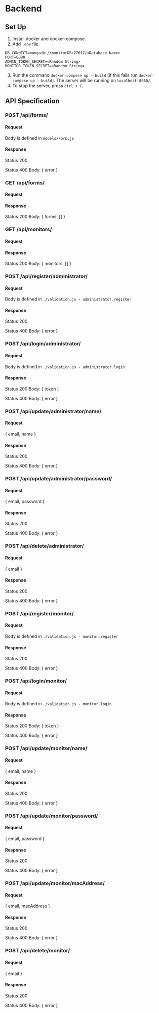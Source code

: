 # Backend

## Set Up

1. Install docker and docker-compose.
2. Add `.env` file.
```
DB_CONNECT=mongodb://monitorDB:27017/<Database Name>
PORT=8080
ADMIN_TOKEN_SECRET=<Random String>
MONITOR_TOKEN_SECRET=<Random String>
```
3. Run the command `docker-compose up --build` (if this fails run `docker-compose up --build`).
    The server will be running on `localhost:8080/`.
4. To stop the server, press `ctrl + C`.

## API Specification

### POST /api/forms/

#### Request

Body is defined in `models/Form.js`

#### Response

Status 200

Status 400
Body: { error }

### GET /api/forms/

#### Request

#### Response

Status 200
Body: { forms: [] }

### GET /api/monitors/

#### Request

#### Response

Status 200
Body: { monitors: [] }

### POST /api/register/administrator/

#### Request

Body is defined in `./validation.js - administrator.register`

#### Response

Status 200

Status 400
Body: { error }

### POST /api/login/administrator/

#### Request

Body is defined in `./validation.js - administrator.login`

#### Response

Status 200
Body: { token }

Status 400
Body: { error }

### POST /api/update/administrator/name/

#### Request

{
    email,
    name
}

#### Response

Status 200

Status 400
Body: { error }

### POST /api/update/administrator/password/

#### Request

{
    email,
    password
}

#### Response

Status 200

Status 400
Body: { error }


### POST /api/delete/administrator/

#### Request

{ email }

#### Response

Status 200

Status 400
Body: { error }

### POST /api/register/monitor/

#### Request

Body is defined in `./validation.js - monitor.register`

#### Response

Status 200

Status 400
Body: { error }

### POST /api/login/monitor/

#### Request

Body is defined in `./validation.js - monitor.login`

#### Response

Status 200
Body: { token }

Status 400
Body: { error }

### POST /api/update/monitor/name/

#### Request

{
    email,
    name
}

#### Response

Status 200

Status 400
Body: { error }

### POST /api/update/monitor/password/

#### Request

{
    email,
    password
}

#### Response

Status 200

Status 400
Body: { error }

### POST /api/update/monitor/macAddress/

#### Request

{
    email,
    macAddress
}

#### Response

Status 200

Status 400
Body: { error }

### POST /api/delete/monitor/

#### Request

{ email }

#### Response

Status 200

Status 400
Body: { error }